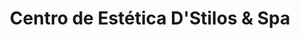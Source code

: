 ---
title: "Centro de Estética D'Stilos & Spa"
url: /funza/centro-de-estetica-dstilos-und-spa/
shop: Kosmetik
---
